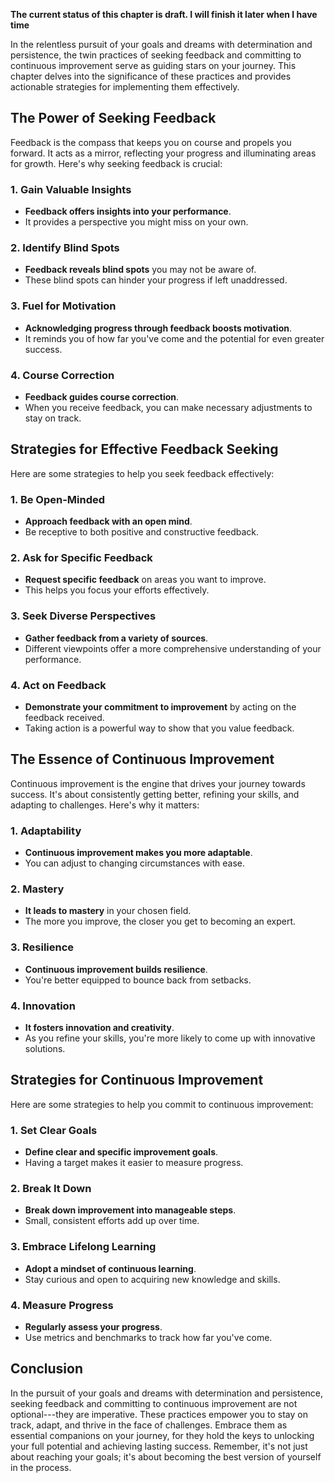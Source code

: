 **The current status of this chapter is draft. I will finish it later when I have time**

In the relentless pursuit of your goals and dreams with determination and persistence, the twin practices of seeking feedback and committing to continuous improvement serve as guiding stars on your journey. This chapter delves into the significance of these practices and provides actionable strategies for implementing them effectively.

**The Power of Seeking Feedback**
---------------------------------

Feedback is the compass that keeps you on course and propels you forward. It acts as a mirror, reflecting your progress and illuminating areas for growth. Here's why seeking feedback is crucial:

### **1. Gain Valuable Insights**

* **Feedback offers insights into your performance**.
* It provides a perspective you might miss on your own.

### **2. Identify Blind Spots**

* **Feedback reveals blind spots** you may not be aware of.
* These blind spots can hinder your progress if left unaddressed.

### **3. Fuel for Motivation**

* **Acknowledging progress through feedback boosts motivation**.
* It reminds you of how far you've come and the potential for even greater success.

### **4. Course Correction**

* **Feedback guides course correction**.
* When you receive feedback, you can make necessary adjustments to stay on track.

**Strategies for Effective Feedback Seeking**
---------------------------------------------

Here are some strategies to help you seek feedback effectively:

### **1. Be Open-Minded**

* **Approach feedback with an open mind**.
* Be receptive to both positive and constructive feedback.

### **2. Ask for Specific Feedback**

* **Request specific feedback** on areas you want to improve.
* This helps you focus your efforts effectively.

### **3. Seek Diverse Perspectives**

* **Gather feedback from a variety of sources**.
* Different viewpoints offer a more comprehensive understanding of your performance.

### **4. Act on Feedback**

* **Demonstrate your commitment to improvement** by acting on the feedback received.
* Taking action is a powerful way to show that you value feedback.

**The Essence of Continuous Improvement**
-----------------------------------------

Continuous improvement is the engine that drives your journey towards success. It's about consistently getting better, refining your skills, and adapting to challenges. Here's why it matters:

### **1. Adaptability**

* **Continuous improvement makes you more adaptable**.
* You can adjust to changing circumstances with ease.

### **2. Mastery**

* **It leads to mastery** in your chosen field.
* The more you improve, the closer you get to becoming an expert.

### **3. Resilience**

* **Continuous improvement builds resilience**.
* You're better equipped to bounce back from setbacks.

### **4. Innovation**

* **It fosters innovation and creativity**.
* As you refine your skills, you're more likely to come up with innovative solutions.

**Strategies for Continuous Improvement**
-----------------------------------------

Here are some strategies to help you commit to continuous improvement:

### **1. Set Clear Goals**

* **Define clear and specific improvement goals**.
* Having a target makes it easier to measure progress.

### **2. Break It Down**

* **Break down improvement into manageable steps**.
* Small, consistent efforts add up over time.

### **3. Embrace Lifelong Learning**

* **Adopt a mindset of continuous learning**.
* Stay curious and open to acquiring new knowledge and skills.

### **4. Measure Progress**

* **Regularly assess your progress**.
* Use metrics and benchmarks to track how far you've come.

**Conclusion**
--------------

In the pursuit of your goals and dreams with determination and persistence, seeking feedback and committing to continuous improvement are not optional---they are imperative. These practices empower you to stay on track, adapt, and thrive in the face of challenges. Embrace them as essential companions on your journey, for they hold the keys to unlocking your full potential and achieving lasting success. Remember, it's not just about reaching your goals; it's about becoming the best version of yourself in the process.

